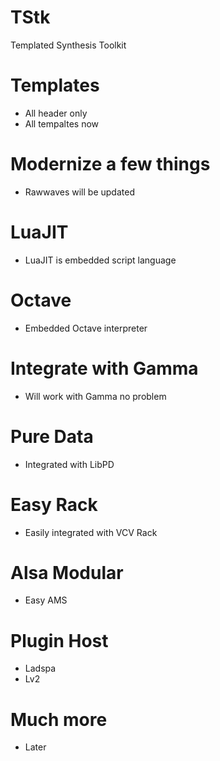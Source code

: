 # TStk
Templated Synthesis Toolkit

# Templates
* All header only
* All tempaltes now 

# Modernize a few things
* Rawwaves will be updated 

# LuaJIT
* LuaJIT is embedded script language 

# Octave
* Embedded Octave interpreter

# Integrate with Gamma
* Will work with Gamma no problem

# Pure Data
* Integrated with LibPD 

# Easy Rack
* Easily integrated with VCV Rack

# Alsa Modular
* Easy AMS 

# Plugin Host
* Ladspa
* Lv2

# Much more
* Later
